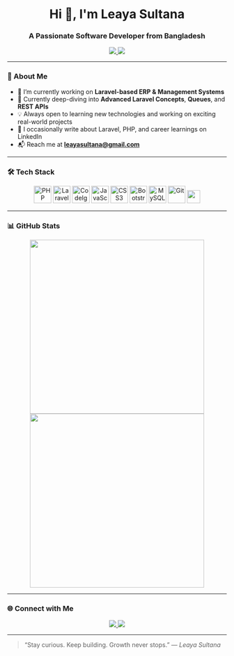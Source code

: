 <h1 align="center">Hi 👋, I'm Leaya Sultana</h1>
<h3 align="center">A Passionate Software Developer from Bangladesh</h3>

<p align="center">
  <a href="https://www.linkedin.com/in/leaya-sultana-74b1a21b4/" target="_blank">
    <img src="https://img.shields.io/badge/Leaya Sultana-LinkedIn-blue?style=flat-square&logo=linkedin" />
  </a>
  <a href="mailto:leayasultana@gmail.com">
    <img src="https://img.shields.io/badge/Gmail-leayasultana@gmail.com-red?style=flat-square&logo=gmail&logoColor=white" />
  </a>
</p>

---

### 🚀 About Me

- 🔭 I’m currently working on **Laravel-based ERP & Management Systems**
- 🌱 Currently deep-diving into **Advanced Laravel Concepts**, **Queues**, and **REST APIs**
- 💡 Always open to learning new technologies and working on exciting real-world projects
- 📝 I occasionally write about Laravel, PHP, and career learnings on LinkedIn
- 📬 Reach me at **leayasultana@gmail.com**

---

### 🛠️ Tech Stack

<p align="center">
  <img src="https://cdn.jsdelivr.net/gh/devicons/devicon/icons/php/php-plain.svg" alt="PHP" width="40" height="40"/>
  <img src="https://www.vectorlogo.zone/logos/laravel/laravel-icon.svg" alt="Laravel" width="40" height="40"/>
  <img src="https://upload.wikimedia.org/wikipedia/commons/3/3f/Codeigniter.svg" alt="CodeIgniter" width="40" height="40"/>
  <img src="https://cdn.jsdelivr.net/gh/devicons/devicon/icons/javascript/javascript-plain.svg" alt="JavaScript" width="40" height="40"/>
  <img src="https://cdn.jsdelivr.net/gh/devicons/devicon/icons/css3/css3-plain.svg" alt="CSS3" width="40" height="40"/>
  <img src="https://www.vectorlogo.zone/logos/getbootstrap/getbootstrap-icon.svg" alt="Bootstrap" width="40" height="40"/>
  <img src="https://www.vectorlogo.zone/logos/mysql/mysql-icon.svg" alt="MySQL" width="40" height="40"/>
  <img src="https://cdn.jsdelivr.net/gh/devicons/devicon/icons/git/git-plain.svg" alt="Git" width="40" height="40"/>
  <img src="https://img.shields.io/badge/REST%20API-black?style=for-the-badge&logo=swagger&logoColor=white" height="30" />
</p>

---

### 📊 GitHub Stats

<p align="center">
  <img src="https://github-readme-stats.vercel.app/api?username=Leaya0214&show_icons=true&count_private=true&theme=vue&hide_border=true" width="400" />
  <img src="https://github-readme-stats.vercel.app/api/top-langs/?username=Leaya0214&layout=compact&theme=vue&hide_border=true" width="400" />
</p>

<!-- Contribution Graph -->
<!--
<p align="center">
  <img src="https://github-readme-activity-graph.vercel.app/graph?username=Leaya0214&theme=light&hide_border=true&area=true" width="800" />
</p>
-->

---

### 🌐 Connect with Me

<p align="center">
  <a href="https://www.linkedin.com/in/leaya-sultana-74b1a21b4/" target="_blank">
    <img src="https://skillicons.dev/icons?i=linkedin" />
  </a>
  <a href="mailto:leayasultana@gmail.com">
    <img src="https://skillicons.dev/icons?i=gmail" />
  </a>
</p>

---

> “Stay curious. Keep building. Growth never stops.” — *Leaya Sultana*
